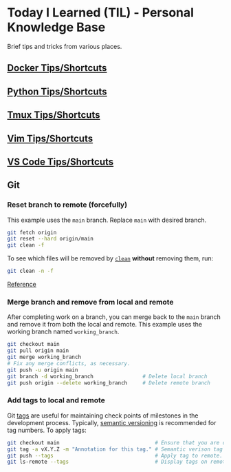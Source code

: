 # Today I Learned (TIL) - Personal Knowledge Base

Brief tips and tricks from various places.

## [Docker Tips/Shortcuts](https://github.com/TimothyDJones/til/blob/main/Docker_Tips.md)
## [Python Tips/Shortcuts](https://github.com/TimothyDJones/til/blob/main/Python_Tips.md)
## [Tmux Tips/Shortcuts](https://github.com/TimothyDJones/til/blob/main/Tmux_Tips.md)
## [Vim Tips/Shortcuts](https://github.com/TimothyDJones/til/blob/main/Vim_Tips.md)
## [VS Code Tips/Shortcuts](https://github.com/TimothyDJones/til/blob/main/VS_Code_Tips.md)

## Git

### Reset branch to remote (forcefully)
This example uses the `main` branch.  Replace `main` with desired branch.
```bash
git fetch origin
git reset --hard origin/main
git clean -f
```
To see which files will be removed by [`clean`](https://git-scm.com/docs/git-clean) **without** removing them, run:
```bash
git clean -n -f
```

[Reference](https://stackoverflow.com/a/27664932)

### Merge branch and remove from local and remote
After completing work on a branch, you can merge back to the `main` branch and remove it from both the local and remote. This example uses the working branch named `working_branch`.
```bash
git checkout main
git pull origin main
git merge working_branch
# Fix any merge conflicts, as necessary.
git push -u origin main
git branch -d working_branch                # Delete local branch
git push origin --delete working_branch     # Delete remote branch
```

### Add tags to local and remote
Git [tags](https://initialcommit.com/blog/git-tag) are useful for maintaining check points of milestones in the development process. Typically, [semantic versioning](https://semver.org/) is recommended for tag numbers. To apply tags:
```bash
git checkout main                               # Ensure that you are on main branch.
git tag -a vX.Y.Z -m "Annotation for this tag." # Semantic verison tag for version X.Y.Z to local (on current branch).
git push --tags                                 # Apply tag to remote.
git ls-remote --tags                            # Display tags on remote.
```